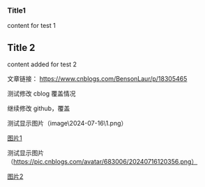 ### Title1

content for test 1

## Title 2

content added for test 2

文章链接： https://www.cnblogs.com/BensonLaur/p/18305465


测试修改 cblog 覆盖情况

继续修改 github，覆盖

测试显示图片（image\2024-07-16\1.png）

[图片1](image\2024-07-16\1.png)


测试显示图片（https://pic.cnblogs.com/avatar/683006/20240716120356.png）

[图片2](image\2024-07-16\1.png)
